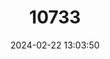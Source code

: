 ---
title: "10733"
category: "Hypseleotris regalis"
draft: false
date: 2024-02-22 13:03:50
languages:
  English: ["Prince Regent Gudgeon"]
---